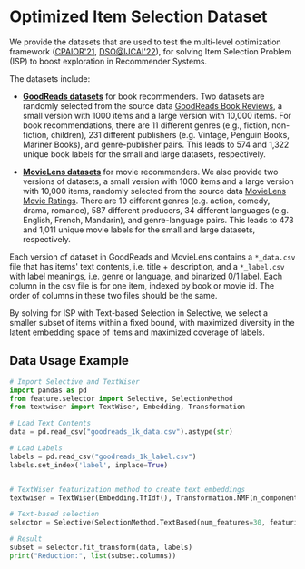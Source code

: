 # Optimized Item Selection Dataset

We provide the datasets that are used to test the multi-level optimization framework ([CPAIOR'21](https://link.springer.com/chapter/10.1007/978-3-030-78230-6_27), [DSO@IJCAI'22](https://arxiv.org/abs/2112.03105)), for solving Item Selection Problem (ISP) to boost exploration in Recommender Systems.

The datasets include:

* [**GoodReads datasets**](book_recommenders/) for book recommenders. Two datasets are randomly selected from the source data [GoodReads Book Reviews](https://dl.acm.org/doi/10.1145/3240323.3240369), a small version with 1000 items and a large version with 10,000 items. For book recommendations, there are 11 different genres (e.g., fiction, non-fiction, children), 231 different publishers (e.g. Vintage, Penguin Books, Mariner Books), and genre-publisher pairs. This leads to 574 and 1,322 unique book labels for the small and large datasets, respectively.


* [**MovieLens datasets**](movie_recommenders/) for movie recommenders. We also provide two versions of datasets, a small version with 1000 items and a large version with 10,000 items, randomly selected from the source data [MovieLens Movie Ratings](https://dl.acm.org/doi/10.1145/2827872). There are 19 different genres (e.g. action, comedy, drama, romance), 587 different producers, 34 different languages (e.g. English, French, Mandarin), and genre-language pairs. This leads to 473 and 1,011 unique movie labels for the small and large datasets, respectively.

Each version of dataset in GoodReads and MovieLens contains a `*_data.csv` file that has items' text contents, i.e. title + description, and a `*_label.csv` with label meanings, i.e. genre or language, and binarized 0/1 label. Each column in the csv file is for one item, indexed by book or movie id. The order of columns in these two files should be the same.

By solving for ISP with Text-based Selection in Selective, we select a smaller subset of items within a fixed bound, with maximized diversity in the latent embedding space of items and maximized coverage of labels.

## Data Usage Example
```python
# Import Selective and TextWiser
import pandas as pd
from feature.selector import Selective, SelectionMethod
from textwiser import TextWiser, Embedding, Transformation

# Load Text Contents
data = pd.read_csv("goodreads_1k_data.csv").astype(str)

# Load Labels 
labels = pd.read_csv("goodreads_1k_label.csv")
labels.set_index('label', inplace=True)


# TextWiser featurization method to create text embeddings
textwiser = TextWiser(Embedding.TfIdf(), Transformation.NMF(n_components=20, random_state=1234))

# Text-based selection
selector = Selective(SelectionMethod.TextBased(num_features=30, featurization_method=textwiser))

# Result
subset = selector.fit_transform(data, labels)
print("Reduction:", list(subset.columns))
```